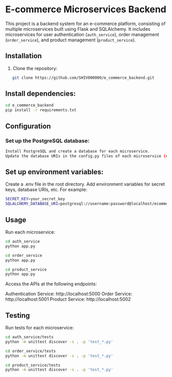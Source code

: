 # E-commerce Microservices Backend

This project is a backend system for an e-commerce platform, consisting of multiple microservices built using Flask and SQLAlchemy. It includes microservices for user authentication (`auth_service`), order management (`order_service`), and product management (`product_service`).

## Installation

1. Clone the repository:

```bash
   git clone https://github.com/SHIV000000/e_commerce_backend.git
```

## Install dependencies:

```bash
cd e_commerce_backend
pip install -r requirements.txt
```

## Configuration
### Set up the PostgreSQL database:

```bash
Install PostgreSQL and create a database for each microservice.
Update the database URIs in the config.py files of each microservice (e.g., auth_service/config.py, order_service/config.py, product_service/config.py).
```

## Set up environment variables:

Create a .env file in the root directory.
Add environment variables for secret keys, database URIs, etc. For example:
```bash
SECRET_KEY=your_secret_key
SQLALCHEMY_DATABASE_URI=postgresql://username:password@localhost/ecommerce_db
```
## Usage
Run each microservice:

```bash
cd auth_service
python app.py

cd order_service
python app.py

cd product_service
python app.py
```

Access the APIs at the following endpoints:

Authentication Service: http://localhost:5000
Order Service: http://localhost:5001
Product Service: http://localhost:5002

## Testing
Run tests for each microservice:

```bash
cd auth_service/tests
python -m unittest discover -s . -p 'test_*.py'
```
```bash
cd order_service/tests
python -m unittest discover -s . -p 'test_*.py'
```
```bash
cd product_service/tests
python -m unittest discover -s . -p 'test_*.py'
```
    
